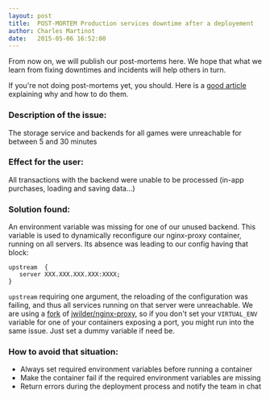 ```yaml
---
layout: post
title:  POST-MORTEM Production services downtime after a deployement
author: Charles Martinot
date:   2015-05-06 16:52:00
---
```

From now on, we will publish our post-mortems here. We hope that what we learn 
from fixing downtimes and incidents will help others in turn.

If you're not doing post-mortems yet, you should. Here is a [good article][1] 
explaining why and how to do them.

### Description of the issue: 
The storage service and backends for all games were unreachable for between 5 
and 30 minutes

### Effect for the user: 
All transactions with the backend were unable to be 
processed (in-app purchases, loading and saving data...)

### Solution found: 
An environment variable was missing for one of our unused 
backend. This variable is used to dynamically reconfigure our nginx-proxy 
container, running on all servers. Its absence was leading to our config having 
that block: 

    upstream  {
       server XXX.XXX.XXX.XXX:XXXX;
    }

`upstream` requiring one argument, the reloading of the configuration was 
failing, and thus all services running on that server were unreachable. We are 
using a [fork][2] of [jwilder/nginx-proxy][3], so if you don't set your 
`VIRTUAL_ENV` variable for one of your containers exposing a port, you might run 
into the same issue. Just set a dummy variable if need be.

### How to avoid that situation: 
+  Always set required environment variables before running a container
+  Make the container fail if the required environment variables are missing
+  Return errors during the deployment process and notify the team in chat

[1]: https://codeascraft.com/2012/05/22/blameless-postmortems/
[2]: https://registry.hub.docker.com/u/pocketplaylab/nginx-proxy/
[3]: https://registry.hub.docker.com/u/jwilder/nginx-proxy/